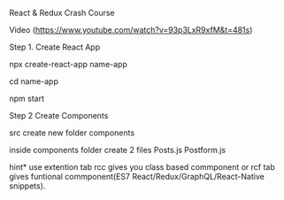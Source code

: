 React & Redux Crash Course

Video (https://www.youtube.com/watch?v=93p3LxR9xfM&t=481s)

Step 1. Create React App

npx create-react-app name-app

cd name-app

npm start

Step 2 Create Components 

src create new folder components 

inside components folder create 2 files
    Posts.js
    Postform.js

hint* use extention tab rcc gives you class based commponent or rcf tab  gives funtional commponent(ES7 React/Redux/GraphQL/React-Native snippets).

